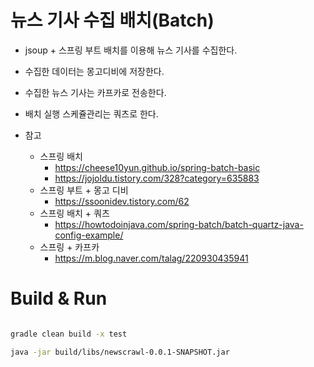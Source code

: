 # 뉴스 기사 수집 배치(Batch)

* jsoup + 스프링 부트 배치를 이용해 뉴스 기사를 수집한다.
* 수집한 데이터는 몽고디비에 저장한다.
* 수집한 뉴스 기사는 카프카로 전송한다.
* 배치 실행 스케쥴관리는 쿼츠로 한다.

* 참고
    * 스프링 배치
        * https://cheese10yun.github.io/spring-batch-basic
        * https://jojoldu.tistory.com/328?category=635883
    * 스프링 부트 + 몽고 디비
        * https://ssoonidev.tistory.com/62
    * 스프링 배치 + 쿼츠
        * https://howtodoinjava.com/spring-batch/batch-quartz-java-config-example/
    * 스프링 + 카프카
        * https://m.blog.naver.com/talag/220930435941


# Build & Run

```bash

gradle clean build -x test

java -jar build/libs/newscrawl-0.0.1-SNAPSHOT.jar

```
